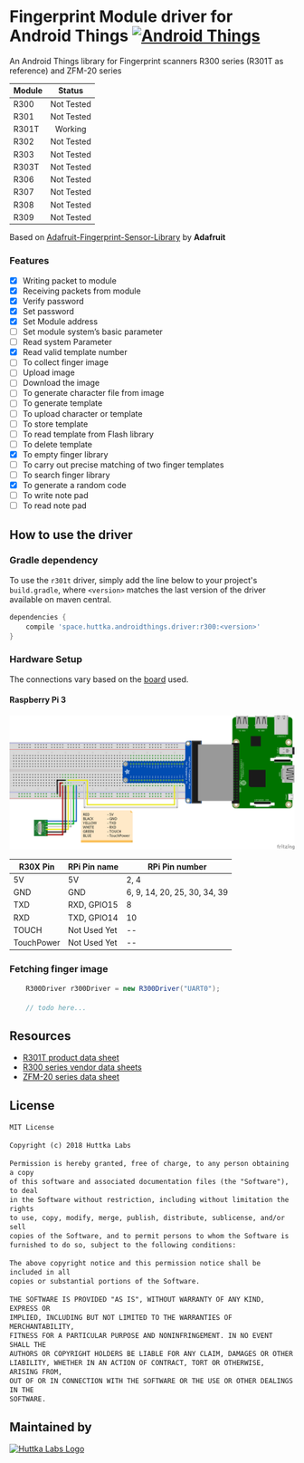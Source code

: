 Fingerprint Module driver for Android Things [![Android Things](https://img.shields.io/badge/android--things-0.6.1--devpreview-red.svg)](https://developer.android.com/things/preview/releases.html#preview-6-1)
==================================================

An Android Things library for Fingerprint scanners R300 series (R301T as reference) and ZFM-20 series

| Module | Status      | 
| ------ | :---------: |
| R300   | Not Tested  |
| R301   | Not Tested  |
| R301T  | Working     |
| R302   | Not Tested  |
| R303   | Not Tested  |
| R303T  | Not Tested  |
| R306   | Not Tested  |
| R307   | Not Tested  |
| R308   | Not Tested  |
| R309   | Not Tested  |

Based on [Adafruit-Fingerprint-Sensor-Library](https://github.com/adafruit/Adafruit-Fingerprint-Sensor-Library) by **Adafruit**

### Features
- [x] Writing packet to module
- [x] Receiving packets from module
- [x] Verify password
- [x] Set password
- [x] Set Module address
- [ ] Set module system’s basic parameter
- [ ] Read system Parameter
- [x] Read valid template number
- [ ] To collect finger image
- [ ] Upload image
- [ ] Download the image
- [ ] To generate character file from image
- [ ] To generate template
- [ ] To upload character or template
- [ ] To store template
- [ ] To read template from Flash library
- [ ] To delete template
- [x] To empty finger library
- [ ] To carry out precise matching of two finger templates
- [ ] To search finger library
- [x] To generate a random code
- [ ] To write note pad
- [ ] To read note pad

How to use the driver
---------------------

### Gradle dependency

To use the `r301t` driver, simply add the line below to your project's `build.gradle`, where `<version>` matches the last version of the driver available on maven central.
```groovy
dependencies {
    compile 'space.huttka.androidthings.driver:r300:<version>'
}
```
### Hardware Setup

The connections vary based on the [board](https://developer.android.com/things/hardware/index.html) used.

#### Raspberry Pi 3
![Connection Wiring](assets/connection.png)

| R30X Pin   | RPi Pin name | RPi Pin number               |
| ---------- | ------------ | ---------------------------- |
| 5V         | 5V           | 2, 4                         |
| GND        | GND          | 6, 9, 14, 20, 25, 30, 34, 39 |
| TXD        | RXD, GPIO15  | 8                            |
| RXD        | TXD, GPIO14  | 10                           |
| TOUCH      | Not Used Yet | --                           |
| TouchPower | Not Used Yet | --                           |

### Fetching finger image
```java
    R300Driver r300Driver = new R300Driver("UART0");
    
    // todo here...
```

Resources
---------

* [R301T product data sheet](assets/R301T%20fingerprint%20module%20user%20manual.pdf)
* [R300 series vendor data sheets](https://www.dropbox.com/sh/orprmb3bgb6lqb6/AACpiIXOF91R7-RQ9OkD4JXha?dl=0)
* [ZFM-20 series data sheet](https://cdn-shop.adafruit.com/datasheets/ZFM+user+manualV15.pdf)

License
-------

    MIT License

    Copyright (c) 2018 Huttka Labs

    Permission is hereby granted, free of charge, to any person obtaining a copy
    of this software and associated documentation files (the "Software"), to deal
    in the Software without restriction, including without limitation the rights
    to use, copy, modify, merge, publish, distribute, sublicense, and/or sell
    copies of the Software, and to permit persons to whom the Software is
    furnished to do so, subject to the following conditions:

    The above copyright notice and this permission notice shall be included in all
    copies or substantial portions of the Software.

    THE SOFTWARE IS PROVIDED "AS IS", WITHOUT WARRANTY OF ANY KIND, EXPRESS OR
    IMPLIED, INCLUDING BUT NOT LIMITED TO THE WARRANTIES OF MERCHANTABILITY,
    FITNESS FOR A PARTICULAR PURPOSE AND NONINFRINGEMENT. IN NO EVENT SHALL THE
    AUTHORS OR COPYRIGHT HOLDERS BE LIABLE FOR ANY CLAIM, DAMAGES OR OTHER
    LIABILITY, WHETHER IN AN ACTION OF CONTRACT, TORT OR OTHERWISE, ARISING FROM,
    OUT OF OR IN CONNECTION WITH THE SOFTWARE OR THE USE OR OTHER DEALINGS IN THE
    SOFTWARE.

Maintained by
-------------
[![Huttka Labs Logo](assets/logo.png)](http://huttka.space)